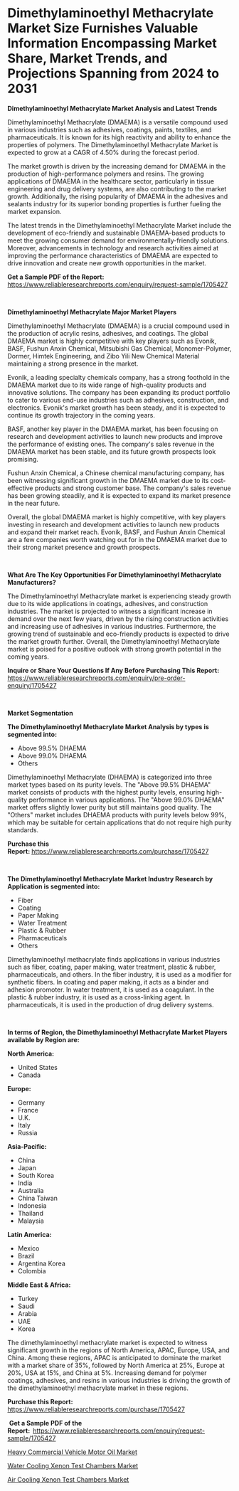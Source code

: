 <p><h1>Dimethylaminoethyl Methacrylate Market Size Furnishes Valuable Information Encompassing Market Share, Market Trends, and Projections Spanning from 2024 to 2031</h1></p><p><strong>Dimethylaminoethyl Methacrylate Market Analysis and Latest Trends</strong></p>
<p><p>Dimethylaminoethyl Methacrylate (DMAEMA) is a versatile compound used in various industries such as adhesives, coatings, paints, textiles, and pharmaceuticals. It is known for its high reactivity and ability to enhance the properties of polymers. The Dimethylaminoethyl Methacrylate Market is expected to grow at a CAGR of 4.50% during the forecast period.</p><p>The market growth is driven by the increasing demand for DMAEMA in the production of high-performance polymers and resins. The growing applications of DMAEMA in the healthcare sector, particularly in tissue engineering and drug delivery systems, are also contributing to the market growth. Additionally, the rising popularity of DMAEMA in the adhesives and sealants industry for its superior bonding properties is further fueling the market expansion.</p><p>The latest trends in the Dimethylaminoethyl Methacrylate Market include the development of eco-friendly and sustainable DMAEMA-based products to meet the growing consumer demand for environmentally-friendly solutions. Moreover, advancements in technology and research activities aimed at improving the performance characteristics of DMAEMA are expected to drive innovation and create new growth opportunities in the market.</p></p>
<p><strong>Get a Sample PDF of the Report:&nbsp;</strong> <a href="https://www.reliableresearchreports.com/enquiry/request-sample/1705427">https://www.reliableresearchreports.com/enquiry/request-sample/1705427</a></p>
<p>&nbsp;</p>
<p><strong>Dimethylaminoethyl Methacrylate Major Market Players</strong></p>
<p><p>Dimethylaminoethyl Methacrylate (DMAEMA) is a crucial compound used in the production of acrylic resins, adhesives, and coatings. The global DMAEMA market is highly competitive with key players such as Evonik, BASF, Fushun Anxin Chemical, Mitsubishi Gas Chemical, Monomer-Polymer, Dormer, Himtek Engineering, and Zibo Yili New Chemical Material maintaining a strong presence in the market.</p><p>Evonik, a leading specialty chemicals company, has a strong foothold in the DMAEMA market due to its wide range of high-quality products and innovative solutions. The company has been expanding its product portfolio to cater to various end-use industries such as adhesives, construction, and electronics. Evonik's market growth has been steady, and it is expected to continue its growth trajectory in the coming years.</p><p>BASF, another key player in the DMAEMA market, has been focusing on research and development activities to launch new products and improve the performance of existing ones. The company's sales revenue in the DMAEMA market has been stable, and its future growth prospects look promising.</p><p>Fushun Anxin Chemical, a Chinese chemical manufacturing company, has been witnessing significant growth in the DMAEMA market due to its cost-effective products and strong customer base. The company's sales revenue has been growing steadily, and it is expected to expand its market presence in the near future.</p><p>Overall, the global DMAEMA market is highly competitive, with key players investing in research and development activities to launch new products and expand their market reach. Evonik, BASF, and Fushun Anxin Chemical are a few companies worth watching out for in the DMAEMA market due to their strong market presence and growth prospects.</p></p>
<p>&nbsp;</p>
<p><strong>What Are The Key Opportunities For Dimethylaminoethyl Methacrylate Manufacturers?</strong></p>
<p><p>The Dimethylaminoethyl Methacrylate market is experiencing steady growth due to its wide applications in coatings, adhesives, and construction industries. The market is projected to witness a significant increase in demand over the next few years, driven by the rising construction activities and increasing use of adhesives in various industries. Furthermore, the growing trend of sustainable and eco-friendly products is expected to drive the market growth further. Overall, the Dimethylaminoethyl Methacrylate market is poised for a positive outlook with strong growth potential in the coming years.</p></p>
<p><strong>Inquire or Share Your Questions If Any Before Purchasing This Report:</strong> <a href="https://www.reliableresearchreports.com/enquiry/pre-order-enquiry/1705427">https://www.reliableresearchreports.com/enquiry/pre-order-enquiry/1705427</a></p>
<p>&nbsp;</p>
<p><strong>Market Segmentation</strong></p>
<p><strong>The Dimethylaminoethyl Methacrylate Market Analysis by types is segmented into:</strong></p>
<p><ul><li>Above 99.5% DHAEMA</li><li>Above 99.0% DHAEMA</li><li>Others</li></ul></p>
<p><p>Dimethylaminoethyl Methacrylate (DHAEMA) is categorized into three market types based on its purity levels. The "Above 99.5% DHAEMA" market consists of products with the highest purity levels, ensuring high-quality performance in various applications. The "Above 99.0% DHAEMA" market offers slightly lower purity but still maintains good quality. The "Others" market includes DHAEMA products with purity levels below 99%, which may be suitable for certain applications that do not require high purity standards.</p></p>
<p><strong>Purchase this Report:&nbsp;</strong><a href="https://www.reliableresearchreports.com/purchase/1705427">https://www.reliableresearchreports.com/purchase/1705427</a></p>
<p>&nbsp;</p>
<p><strong>The Dimethylaminoethyl Methacrylate Market Industry Research by Application is segmented into:</strong></p>
<p><ul><li>Fiber</li><li>Coating</li><li>Paper Making</li><li>Water Treatment</li><li>Plastic & Rubber</li><li>Pharmaceuticals</li><li>Others</li></ul></p>
<p><p>Dimethylaminoethyl methacrylate finds applications in various industries such as fiber, coating, paper making, water treatment, plastic & rubber, pharmaceuticals, and others. In the fiber industry, it is used as a modifier for synthetic fibers. In coating and paper making, it acts as a binder and adhesion promoter. In water treatment, it is used as a coagulant. In the plastic & rubber industry, it is used as a cross-linking agent. In pharmaceuticals, it is used in the production of drug delivery systems.</p></p>
<p>&nbsp;</p>
<p><strong>In terms of Region, the Dimethylaminoethyl Methacrylate Market Players available by Region are:</strong></p>
<p>
    <p> <strong> North America: </strong>
        <ul>
            <li>United States</li>
            <li>Canada</li>
        </ul>
        </p> 
    <p> <strong> Europe: </strong>
        <ul>
            <li>Germany</li>
            <li>France</li>
            <li>U.K.</li>
            <li>Italy</li>
            <li>Russia</li>
        </ul>
        </p> 
    <p> <strong> Asia-Pacific: </strong>
        <ul>
            <li>China</li>
            <li>Japan</li>
            <li>South Korea</li>
            <li>India</li>
            <li>Australia</li>
            <li>China Taiwan</li>
            <li>Indonesia</li>
            <li>Thailand</li>
            <li>Malaysia</li>
        </ul>
        </p> 
    <p> <strong> Latin America: </strong>
        <ul>
            <li>Mexico</li>
            <li>Brazil</li>
            <li>Argentina Korea</li>
            <li>Colombia</li>
        </ul>
        </p> 
    <p> <strong> Middle East & Africa: </strong>
        <ul>
            <li>Turkey</li>
            <li>Saudi</li>
            <li>Arabia</li>
            <li>UAE</li>
            <li>Korea</li>
        </ul>
    </p>
    </p>
<p><p>The dimethylaminoethyl methacrylate market is expected to witness significant growth in the regions of North America, APAC, Europe, USA, and China. Among these regions, APAC is anticipated to dominate the market with a market share of 35%, followed by North America at 25%, Europe at 20%, USA at 15%, and China at 5%. Increasing demand for polymer coatings, adhesives, and resins in various industries is driving the growth of the dimethylaminoethyl methacrylate market in these regions.</p></p>
<p><strong>Purchase this Report: </strong><a href="https://www.reliableresearchreports.com/purchase/1705427">https://www.reliableresearchreports.com/purchase/1705427</a></p>
<p>&nbsp;<strong>Get a Sample PDF of the Report:&nbsp;&nbsp;</strong><a href="https://www.reliableresearchreports.com/enquiry/request-sample/1705427">https://www.reliableresearchreports.com/enquiry/request-sample/1705427</a></p>
<p><strong></strong></p>
<p><p><a href="https://view.publitas.com/reportprime-1/heavy-commercial-vehicle-motor-oil-market-analysis-examines-its-scope-on-growth-opportunities-and-forecasted-trends-spanning-from-2023-to-2030/">Heavy Commercial Vehicle Motor Oil Market</a></p><p><a href="https://view.publitas.com/reportprime-1/water-cooling-xenon-test-chambers-market-a-comprehensive-report-of-its-market-share-growth-trends-2023-2030/">Water Cooling Xenon Test Chambers Market</a></p><p><a href="https://view.publitas.com/reportprime-1/air-cooling-xenon-test-chambers-market-size-2023-2030-global-industrial-analysis-key-geographical-regions-market-share-top-key-players-product-types-and-forecast-research-report/">Air Cooling Xenon Test Chambers Market</a></p></p>